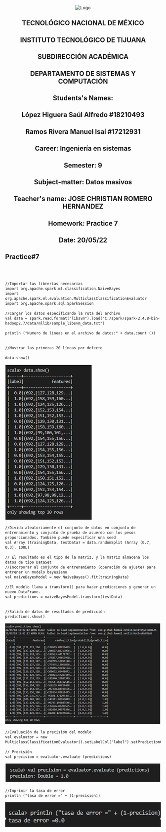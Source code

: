 <p align="center">
    <img alt="Logo" src="https://www.tijuana.tecnm.mx/wp-content/uploads/2021/08/liston-de-logos-oficiales-educacion-tecnm-FEB-2021.jpg" width=850 height=250>
</p>

<H2><p align="Center">TECNOLÓGICO NACIONAL DE MÉXICO</p></H2>

<H2><p align="Center">INSTITUTO TECNOLÓGICO DE TIJUANA</p></H2>

<H2><p align="Center">SUBDIRECCIÓN ACADÉMICA</p></H2>

<H2><p align="Center">DEPARTAMENTO DE SISTEMAS Y COMPUTACIÓN</p></H2>

<H2><p align="Center">Students's Names: </p></H2>

<H2><p align="Center">López Higuera Saúl Alfredo #18210493</p></H2>

<H2><p align="Center">Ramos Rivera Manuel Isaí #17212931</p></H2>

<H2><p align="Center">Career: Ingeniería en sistemas</p></H2>

<H2><p align="Center">Semester: 9 </p></H2>

<H2><p align="Center">Subject-matter: Datos masivos</p></H2>

<H2><p align="Center">Teacher's name: JOSE CHRISTIAN ROMERO HERNANDEZ</p></H2>

<H2><p align="Center">Homework: Practice 7</p></H2>

<H2><p align="Center">Date: 20/05/22</p></H2>


## Practice#7
<BR>
</BR>
          
~~~
//Importar las librerías necesarias
import org.apache.spark.ml.classification.NaiveBayes
import org.apache.spark.ml.evaluation.MulticlassClassificationEvaluator
import org.apache.spark.sql.SparkSession

//Cargar los datos especificando la ruta del archivo
val data = spark.read.format("libsvm").load("C:/spark/spark-2.4.8-bin-hadoop2.7/data/mllib/sample_libsvm_data.txt")

println ("Numero de lineas en el archivo de datos:" + data.count ())


//Mostrar las primeras 20 líneas por defecto

data.show()
~~~
![logo](/images/7.1.PNG)  
~~~
//Divida aleatoriamente el conjunto de datos en conjunto de entrenamiento y conjunto de prueba de acuerdo con los pesos proporcionados. También puede especificar una seed
val Array (trainingData, testData) = data.randomSplit (Array (0.7, 0.3), 100L)

// El resultado es el tipo de la matriz, y la matriz almacena los datos de tipo DataSet
//Incorporar al conjunto de entrenamiento (operación de ajuste) para entrenar un modelo bayesiano
val naiveBayesModel = new NaiveBayes().fit(trainingData)

//El modelo llama a transform() para hacer predicciones y generar un nuevo DataFrame.
val predictions = naiveBayesModel.transform(testData)


//Salida de datos de resultados de predicción
predictions.show()
 ~~~
 ![logo](/images/7.2.PNG)  
  ~~~
//Evaluación de la precisión del modelo
val evaluator = new MulticlassClassificationEvaluator().setLabelCol("label").setPredictionCol("prediction").setMetricName("accuracy")

// Precisión
val precision = evaluator.evaluate (predictions) 
 ~~~
 ![logo](/images/7.3.PNG)  
~~~
//Imprimir la tasa de error
println ("tasa de error =" + (1-precision))
 ~~~

![logo](/images/7.4.PNG)  
